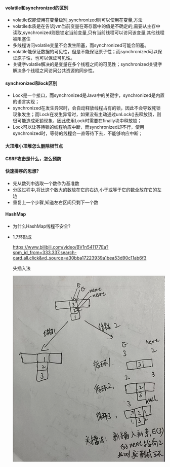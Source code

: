 #### volatile和synchronized的区别
* volatile仅能使用在变量级别,synchronized则可以使用在变量,方法
* volatile本质是在告诉jvm当前变量在寄存器中的值是不确定的,需要从主存中读取,synchronized则是锁定当前变量,只有当前线程可以访问该变量,其他线程被阻塞住
* 多线程访问volatile变量不会发生阻塞，而synchronized可能会阻塞。
* volatile能保证数据的可见性，但是不能保证原子性；而synchronized可以保证原子性，也可以保证可见性。
* 关键字volatile解决的是变量在多个线程之间的可见性；synchronized关键字解决多个线程之间访问公共资源的同步性。
#### synchronized和lock区别
* Lock是一个接口，而synchronized是Java中的关键字，synchronized是内置的语言实现；
* synchronized在发生异常时，会自动释放线程占有的锁，因此不会导致死锁现象发生；而Lock在发生异常时，如果没有主动通过unLock()去释放锁，则很可能造成死锁现象，因此使用Lock时需要在finally块中释放锁；
* Lock可以让等待锁的线程响应中断，而synchronized却不行，使用synchronized时，等待的线程会一直等待下去，不能够响应中断；
#### 大顶堆小顶堆怎么删除根节点

#### CSRF攻击是什么，怎么预防

#### 快速排序的思想?
* 先从数列中选取一个数作为基准数
* 分区过程中,将比这个数大的数放在它的右边,小于或等于它的数全放在它的左边
* 重复上一个步骤,知道左右区间只剩下一个数
#### HashMap
* 为什么HashMap线程不安全?
  
* 1.7环形成

    https://www.bilibili.com/video/BV1n541177Ea?spm_id_from=333.337.search-card.all.click&vd_source=a30bba17223939a1bea53d90c11ab6f3
    
    头插入法
    
    ![](./hashmap扩容形成环过程.png "hashmap扩容形成环过程")

